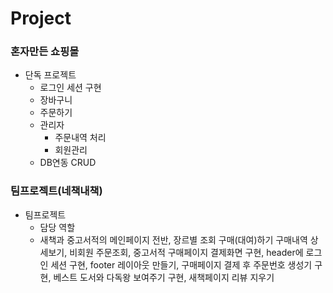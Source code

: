 # Project
### 혼자만든 쇼핑몰
* 단독 프로젝트
  * 로그인 세션 구현
  * 장바구니
  * 주문하기
  * 관리자
    * 주문내역 처리
    * 회원관리
  * DB연동 CRUD
### 팀프로젝트(네책내책)
* 팀프로젝트
  * 담당 역할
   * 새책과 중고서적의 메인페이지 전반, 장르별 조회 구매(대여)하기
     구매내역 상세보기, 비회원 주문조회, 중고서적 구매페이지 결제화면 구현, header에 로그인 세션 구현, footer 레이아웃 만들기,
     구매페이지 결제 후 주문번호 생성기 구현, 베스트 도서와 다독왕
     보여주기 구현, 새책페이지 리뷰 지우기
   
